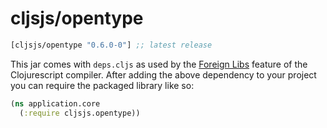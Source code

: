 # cljsjs/opentype

[](dependency)
```clojure
[cljsjs/opentype "0.6.0-0"] ;; latest release
```
[](/dependency)

This jar comes with `deps.cljs` as used by the [Foreign Libs][flibs] feature
of the Clojurescript compiler. After adding the above dependency to your project
you can require the packaged library like so:

```clojure
(ns application.core
  (:require cljsjs.opentype))
```

[flibs]: https://github.com/clojure/clojurescript/wiki/Packaging-Foreign-Dependencies
